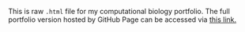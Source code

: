 This is raw `.html` file for my computational biology portfolio.
The full portfolio version hosted by GitHub Page can be accessed via [this link.](https://kuchikinamthip.github.io/projects/)
